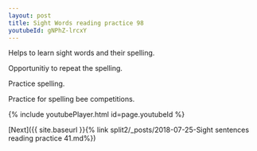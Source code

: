 ```yaml
---
layout: post
title: Sight Words reading practice 98
youtubeId: gNPhZ-lrcxY
---
```

 
 
Helps to learn sight words and their spelling.

Opportunitiy to repeat the spelling. 

Practice spelling. 
 
Practice for spelling bee competitions. 
 
{% include youtubePlayer.html id=page.youtubeId %}
 
 

[Next]({{ site.baseurl }}{% link  split2/_posts/2018-07-25-Sight sentences reading practice 41.md%})
 
